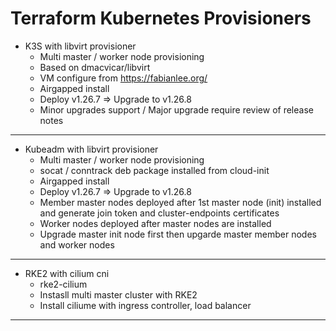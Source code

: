 # Terraform Kubernetes Provisioners

- K3S with libvirt provisioner
  - Multi master / worker node provisioning
  - Based on dmacvicar/libvirt
  - VM configure from https://fabianlee.org/
  - Airgapped install
  - Deploy v1.26.7 => Upgrade to v1.26.8
  - Minor upgrades support / Major upgrade require review of release notes

 ---
 
- Kubeadm with libvirt provisioner
  - Multi master / worker node provisioning
  - socat / conntrack deb package installed from cloud-init
  - Airgapped install
  - Deploy v1.26.7 => Upgrade to v1.26.8
  - Member master nodes deployed after 1st master node (init) installed and generate join token and cluster-endpoints certificates
  - Worker nodes deployed after master nodes are installed
  - Upgrade master init node first then upgarde master member nodes and worker nodes

---
    
- RKE2 with cilium cni
  - rke2-cilium
  - Instasll multi master cluster with RKE2
  - Install ciliume with ingress controller, load balancer
  
---
